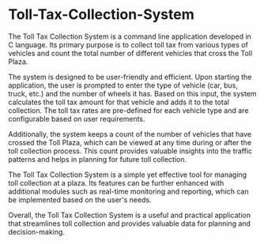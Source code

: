 # Toll-Tax-Collection-System
The Toll Tax Collection System is a command line application developed in C language. Its primary purpose is to collect toll tax from various types of vehicles and count the total number of different vehicles that cross the Toll Plaza.

The system is designed to be user-friendly and efficient. Upon starting the application, the user is prompted to enter the type of vehicle (car, bus, truck, etc.) and the number of wheels it has. Based on this input, the system calculates the toll tax amount for that vehicle and adds it to the total collection. The toll tax rates are pre-defined for each vehicle type and are configurable based on user requirements.

Additionally, the system keeps a count of the number of vehicles that have crossed the Toll Plaza, which can be viewed at any time during or after the toll collection process. This count provides valuable insights into the traffic patterns and helps in planning for future toll collection.

The Toll Tax Collection System is a simple yet effective tool for managing toll collection at a plaza. Its features can be further enhanced with additional modules such as real-time monitoring and reporting, which can be implemented based on the user's needs.

Overall, the Toll Tax Collection System is a useful and practical application that streamlines toll collection and provides valuable data for planning and decision-making.
